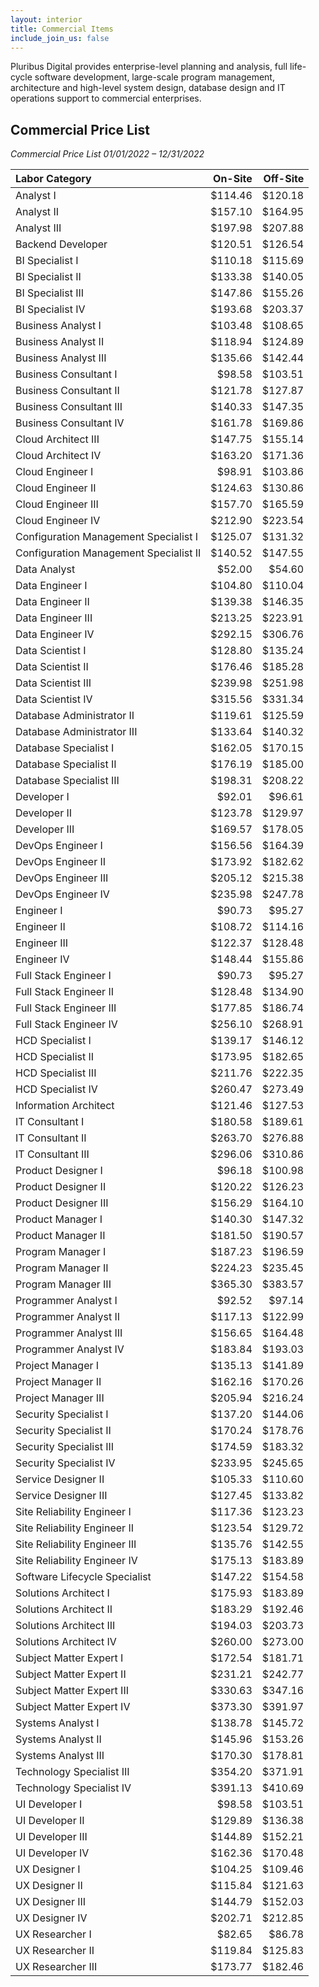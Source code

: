 ```yaml
---
layout: interior
title: Commercial Items
include_join_us: false
---
```


Pluribus Digital provides enterprise-level planning and analysis, full life-cycle software development, large-scale program management, architecture and high-level system design, database design and IT operations support to commercial enterprises. 

## Commercial Price List

_Commercial Price List 01/01/2022 – 12/31/2022_

| Labor Category                                  |  On-Site | Off-Site |
| :---------------------------------------------- | -------: | -------: |
| Analyst I                                       | \$114.46 | \$120.18 |
| Analyst II                                      | \$157.10 | \$164.95 |
| Analyst III                                     | \$197.98 | \$207.88 |
| Backend Developer                               | \$120.51 | \$126.54 |
| BI Specialist I                                 | \$110.18 | \$115.69 |
| BI Specialist II                                | \$133.38 | \$140.05 |
| BI Specialist III                               | \$147.86 | \$155.26 |
| BI Specialist IV                                | \$193.68 | \$203.37 |
| Business Analyst I                              | \$103.48 | \$108.65 |
| Business Analyst II                             | \$118.94 | \$124.89 |
| Business Analyst III                            | \$135.66 | \$142.44 |
| Business Consultant I                           |  \$98.58 | \$103.51 |
| Business Consultant II                          | \$121.78 | \$127.87 |
| Business Consultant III                         | \$140.33 | \$147.35 |
| Business Consultant IV                          | \$161.78 | \$169.86 |
| Cloud Architect III                             | \$147.75 | \$155.14 |
| Cloud Architect IV                              | \$163.20 | \$171.36 |
| Cloud Engineer I                                |  \$98.91 | \$103.86 |
| Cloud Engineer II                               | \$124.63 | \$130.86 |
| Cloud Engineer III                              | \$157.70 | \$165.59 |
| Cloud Engineer IV                               | \$212.90 | \$223.54 |
| Configuration Management Specialist I           | \$125.07 | \$131.32 |
| Configuration Management Specialist II          | \$140.52 | \$147.55 |
| Data Analyst                                    |  \$52.00 |  \$54.60 |
| Data Engineer I                                 | \$104.80 | \$110.04 |
| Data Engineer II                                | \$139.38 | \$146.35 |
| Data Engineer III                               | \$213.25 | \$223.91 |
| Data Engineer IV                                | \$292.15 | \$306.76 |
| Data Scientist I                                | \$128.80 | \$135.24 |
| Data Scientist II                               | \$176.46 | \$185.28 |
| Data Scientist III                              | \$239.98 | \$251.98 |
| Data Scientist IV                               | \$315.56 | \$331.34 |
| Database Administrator II                       | \$119.61 | \$125.59 |
| Database Administrator III                      | \$133.64 | \$140.32 |
| Database Specialist I                           | \$162.05 | \$170.15 |
| Database Specialist II                          | \$176.19 | \$185.00 |
| Database Specialist III                         | \$198.31 | \$208.22 |
| Developer I                                     |  \$92.01 | \$96.61  |
| Developer II                                    | \$123.78 | \$129.97 |
| Developer III                                   | \$169.57 | \$178.05 |
| DevOps Engineer I                               | \$156.56 | \$164.39 |
| DevOps Engineer II                              | \$173.92 | \$182.62 |
| DevOps Engineer III                             | \$205.12 | \$215.38 |
| DevOps Engineer IV                              | \$235.98 | \$247.78 |
| Engineer I                                      |  \$90.73 |  \$95.27 |
| Engineer II                                     | \$108.72 | \$114.16 |
| Engineer III                                    | \$122.37 | \$128.48 |
| Engineer IV                                     | \$148.44 | \$155.86 |
| Full Stack Engineer I                           |  \$90.73 |  \$95.27 |
| Full Stack Engineer II                          | \$128.48 | \$134.90 |
| Full Stack Engineer III                         | \$177.85 | \$186.74 |
| Full Stack Engineer IV                          | \$256.10 | \$268.91 |
| HCD Specialist I                                | \$139.17 | \$146.12 |
| HCD Specialist II                               | \$173.95 | \$182.65 |
| HCD Specialist III                              | \$211.76 | \$222.35 |
| HCD Specialist IV                               | \$260.47 | \$273.49 |
| Information Architect                           | \$121.46 | \$127.53 |
| IT Consultant I                                 | \$180.58 | \$189.61 |
| IT Consultant II                                | \$263.70 | \$276.88 |
| IT Consultant III                               | \$296.06 | \$310.86 |
| Product Designer I                              |  \$96.18 | \$100.98 |
| Product Designer II                             | \$120.22 | \$126.23 |
| Product Designer III                            | \$156.29 | \$164.10 |
| Product Manager I                               | \$140.30 | \$147.32 |
| Product Manager II                              | \$181.50 | \$190.57 |
| Program Manager I                               | \$187.23 | \$196.59 |
| Program Manager II                              | \$224.23 | \$235.45 |
| Program Manager III                             | \$365.30 | \$383.57 |
| Programmer Analyst I                            |  \$92.52 |  \$97.14 |
| Programmer Analyst II                           | \$117.13 | \$122.99 |
| Programmer Analyst III                          | \$156.65 | \$164.48 |
| Programmer Analyst IV                           | \$183.84 | \$193.03 |
| Project Manager I                               | \$135.13 | \$141.89 |
| Project Manager II                              | \$162.16 | \$170.26 |
| Project Manager III                             | \$205.94 | \$216.24 |
| Security Specialist I                           | \$137.20 | \$144.06 |
| Security Specialist II                          | \$170.24 | \$178.76 |
| Security Specialist III                         | \$174.59 | \$183.32 |
| Security Specialist IV                          | \$233.95 | \$245.65 |
| Service Designer II                             | \$105.33 | \$110.60 |
| Service Designer III                            | \$127.45 | \$133.82 |
| Site Reliability Engineer I                     | \$117.36 | \$123.23 |
| Site Reliability Engineer II                    | \$123.54 | \$129.72 |
| Site Reliability Engineer III                   | \$135.76 | \$142.55 |
| Site Reliability Engineer IV                    | \$175.13 | \$183.89 |
| Software Lifecycle Specialist                   | \$147.22 | \$154.58 |
| Solutions Architect I                           | \$175.93 | \$183.89 |
| Solutions Architect II                          | \$183.29 | \$192.46 |
| Solutions Architect III                         | \$194.03 | \$203.73 |
| Solutions Architect IV                          | \$260.00 | \$273.00 |
| Subject Matter Expert I                         | \$172.54 | \$181.71 |
| Subject Matter Expert II                        | \$231.21 | \$242.77 |
| Subject Matter Expert III                       | \$330.63 | \$347.16 |
| Subject Matter Expert IV                        | \$373.30 | \$391.97 |
| Systems Analyst I                               | \$138.78 | \$145.72 |
| Systems Analyst II                              | \$145.96 | \$153.26 |
| Systems Analyst III                             | \$170.30 | \$178.81 |
| Technology Specialist III                       | \$354.20 | \$371.91 |
| Technology Specialist IV                        | \$391.13 | \$410.69 |
| UI Developer I                                  |  \$98.58 | \$103.51 |
| UI Developer II                                 | \$129.89 | \$136.38 |
| UI Developer III                                | \$144.89 | \$152.21 |
| UI Developer IV                                 | \$162.36 | \$170.48 |
| UX Designer I                                   | \$104.25 | \$109.46 |
| UX Designer II                                  | \$115.84 | \$121.63 |
| UX Designer III                                 | \$144.79 | \$152.03 |
| UX Designer IV                                  | \$202.71 | \$212.85 |
| UX Researcher I                                 |  \$82.65 |  \$86.78 |
| UX Researcher II                                | \$119.84 | \$125.83 |
| UX Researcher III                               | \$173.77 | \$182.46 |

